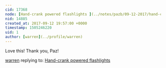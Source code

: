 ```yaml
---
cid: 17368
node: [Hand-crank powered flashlights ](../notes/pazb/09-12-2017/hand-crank-powered-flashlights)
nid: 14885
created_at: 2017-09-12 19:57:00 +0000
timestamp: 1505246220
uid: 1
author: [warren](../profile/warren)
---
```


Love this! Thank you, Paz!

[warren](../profile/warren) replying to: [Hand-crank powered flashlights ](../notes/pazb/09-12-2017/hand-crank-powered-flashlights)

